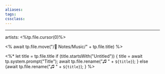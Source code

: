 ```yaml
---
aliases: 
tags: 
cssclass:
---
```

---
artists: <%tp.file.cursor(0)%>

<% await tp.file.move("/🌿 Notes/Music/" + tp.file.title) %>

<%*
  let title = tp.file.title
  if (title.startsWith("Untitled")) {
    title = await tp.system.prompt("Title");
    await tp.file.rename("♫ " + `${title}`);
  } else {await tp.file.rename("♫ " + `${title}`);
  }
%>